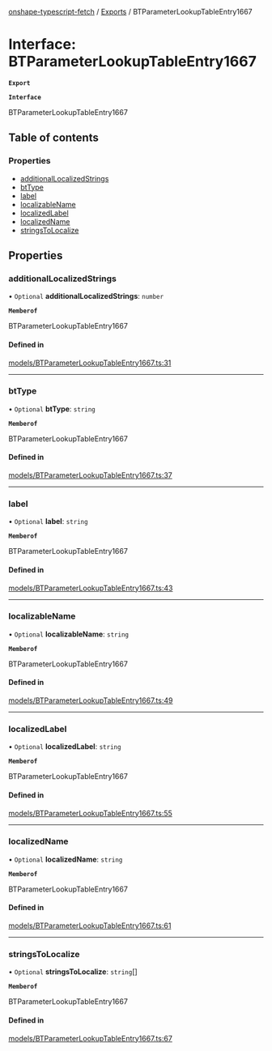 [onshape-typescript-fetch](../README.md) / [Exports](../modules.md) / BTParameterLookupTableEntry1667

# Interface: BTParameterLookupTableEntry1667

**`Export`**

**`Interface`**

BTParameterLookupTableEntry1667

## Table of contents

### Properties

- [additionalLocalizedStrings](BTParameterLookupTableEntry1667.md#additionallocalizedstrings)
- [btType](BTParameterLookupTableEntry1667.md#bttype)
- [label](BTParameterLookupTableEntry1667.md#label)
- [localizableName](BTParameterLookupTableEntry1667.md#localizablename)
- [localizedLabel](BTParameterLookupTableEntry1667.md#localizedlabel)
- [localizedName](BTParameterLookupTableEntry1667.md#localizedname)
- [stringsToLocalize](BTParameterLookupTableEntry1667.md#stringstolocalize)

## Properties

### additionalLocalizedStrings

• `Optional` **additionalLocalizedStrings**: `number`

**`Memberof`**

BTParameterLookupTableEntry1667

#### Defined in

[models/BTParameterLookupTableEntry1667.ts:31](https://github.com/toebes/onshape-typescript-fetch/blob/3e11ae1/models/BTParameterLookupTableEntry1667.ts#L31)

___

### btType

• `Optional` **btType**: `string`

**`Memberof`**

BTParameterLookupTableEntry1667

#### Defined in

[models/BTParameterLookupTableEntry1667.ts:37](https://github.com/toebes/onshape-typescript-fetch/blob/3e11ae1/models/BTParameterLookupTableEntry1667.ts#L37)

___

### label

• `Optional` **label**: `string`

**`Memberof`**

BTParameterLookupTableEntry1667

#### Defined in

[models/BTParameterLookupTableEntry1667.ts:43](https://github.com/toebes/onshape-typescript-fetch/blob/3e11ae1/models/BTParameterLookupTableEntry1667.ts#L43)

___

### localizableName

• `Optional` **localizableName**: `string`

**`Memberof`**

BTParameterLookupTableEntry1667

#### Defined in

[models/BTParameterLookupTableEntry1667.ts:49](https://github.com/toebes/onshape-typescript-fetch/blob/3e11ae1/models/BTParameterLookupTableEntry1667.ts#L49)

___

### localizedLabel

• `Optional` **localizedLabel**: `string`

**`Memberof`**

BTParameterLookupTableEntry1667

#### Defined in

[models/BTParameterLookupTableEntry1667.ts:55](https://github.com/toebes/onshape-typescript-fetch/blob/3e11ae1/models/BTParameterLookupTableEntry1667.ts#L55)

___

### localizedName

• `Optional` **localizedName**: `string`

**`Memberof`**

BTParameterLookupTableEntry1667

#### Defined in

[models/BTParameterLookupTableEntry1667.ts:61](https://github.com/toebes/onshape-typescript-fetch/blob/3e11ae1/models/BTParameterLookupTableEntry1667.ts#L61)

___

### stringsToLocalize

• `Optional` **stringsToLocalize**: `string`[]

**`Memberof`**

BTParameterLookupTableEntry1667

#### Defined in

[models/BTParameterLookupTableEntry1667.ts:67](https://github.com/toebes/onshape-typescript-fetch/blob/3e11ae1/models/BTParameterLookupTableEntry1667.ts#L67)
